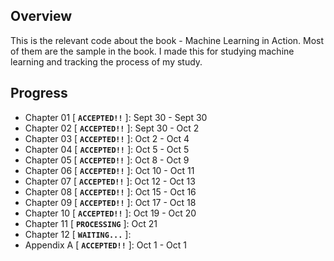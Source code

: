 ## Overview
This is the relevant code about the book - Machine Learning in Action. Most of them are the sample in the book. I made this for studying machine learning and tracking the process of my study.

## Progress
* Chapter 01 [ **`ACCEPTED!!`** ]: Sept 30 - Sept 30
* Chapter 02 [ **`ACCEPTED!!`** ]: Sept 30 - Oct 2
* Chapter 03 [ **`ACCEPTED!!`** ]: Oct 2 - Oct 4
* Chapter 04 [ **`ACCEPTED!!`** ]: Oct 5 - Oct 5
* Chapter 05 [ **`ACCEPTED!!`** ]: Oct 8 - Oct 9
* Chapter 06 [ **`ACCEPTED!!`** ]: Oct 10 - Oct 11
* Chapter 07 [ **`ACCEPTED!!`** ]: Oct 12 - Oct 13
* Chapter 08 [ **`ACCEPTED!!`** ]: Oct 15 - Oct 16
* Chapter 09 [ **`ACCEPTED!!`** ]: Oct 17 - Oct 18
* Chapter 10 [ **`ACCEPTED!!`** ]: Oct 19 - Oct 20
* Chapter 11 [ **`PROCESSING`** ]: Oct 21
* Chapter 12 [ **`WAITING...`** ]:
* Appendix A [ **`ACCEPTED!!`** ]: Oct 1 - Oct 1
